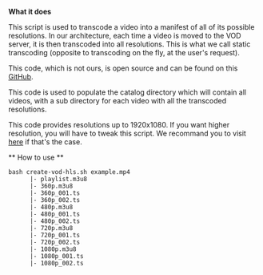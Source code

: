 **What it does**

This script is used to transcode a video into a manifest of all of its possible resolutions.
In our architecture, each time a video is moved to the VOD server, it is then transcoded into all resolutions.
This is what we call static transcoding (opposite to transcoding on the fly, at the user's request).

This code, which is not ours, is open source and can be found on this [GitHub](https://gist.github.com/mrbar42/ae111731906f958b396f30906004b3fa). 

This code is used to populate the catalog directory which will contain all videos, with a sub directory for each video with all the transcoded resolutions.

This code provides resolutions up to 1920x1080. If you want higher resolution, you will have to tweak this script. We recommand you to visit [here](https://docs.peer5.com/guides/production-ready-hls-vod/) if that's the case.


** How to use **
```
bash create-vod-hls.sh example.mp4
      |- playlist.m3u8
      |- 360p.m3u8
      |- 360p_001.ts
      |- 360p_002.ts
      |- 480p.m3u8
      |- 480p_001.ts
      |- 480p_002.ts
      |- 720p.m3u8
      |- 720p_001.ts
      |- 720p_002.ts
      |- 1080p.m3u8
      |- 1080p_001.ts
      |- 1080p_002.ts  
```

  
